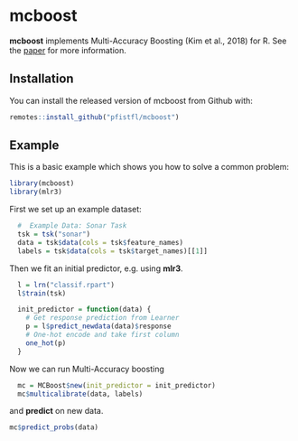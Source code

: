 
# mcboost

<!-- badges: start -->
<!-- badges: end -->

**mcboost** implements Multi-Accuracy Boosting (Kim et al., 2018) for R.
See the [paper](https://arxiv.org/pdf/1805.12317.pdf) for more information.

## Installation

You can install the released version of mcboost from Github with:

``` r
remotes::install_github("pfistfl/mcboost")
```

## Example

This is a basic example which shows you how to solve a common problem:

``` r
library(mcboost)
library(mlr3)
```

First we set up an example dataset:

```r
  #  Example Data: Sonar Task
  tsk = tsk("sonar")
  data = tsk$data(cols = tsk$feature_names)
  labels = tsk$data(cols = tsk$target_names)[[1]]
```

Then we fit an initial predictor, e.g. using **mlr3**.

```r
  l = lrn("classif.rpart")
  l$train(tsk)

  init_predictor = function(data) {
    # Get response prediction from Learner
    p = l$predict_newdata(data)$response
    # One-hot encode and take first column
    one_hot(p)
  }
```

Now we can run Multi-Accuracy boosting

```r
  mc = MCBoost$new(init_predictor = init_predictor)
  mc$multicalibrate(data, labels)
```

and **predict** on new data.

```r
mc$predict_probs(data)
```